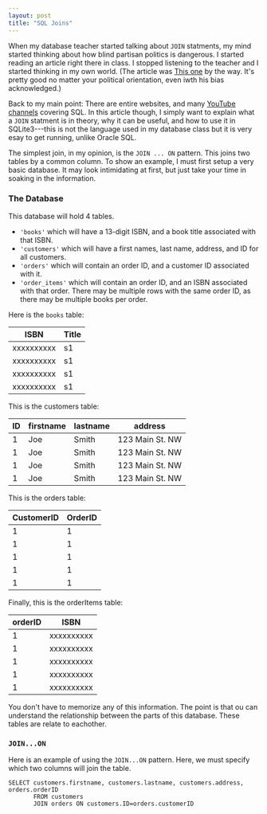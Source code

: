 ```yaml
---
layout: post
title: "SQL Joins"
---
```


When my database teacher started talking about `JOIN` statments, my mind started thinking about how blind partisan politics is dangerous. I started reading an article right there in class. I stopped listening to the teacher and I started thinking in my own world. (The article was [This one](https://colinmcmahonauthor.com/2016/11/02/how-not-to-be-partisan/) by the way. It's pretty good no matter your political orientation, even iwth his bias acknowledged.)

Back to my main point: There are entire websites, and many [YouTube channels](https://TODO) covering SQL. In this article though, I simply want to explain what a `JOIN` statment is in theory, why it can be useful, and how to use it in SQLite3---this is not the language used in my database class but it is very esay to get running, unlike Oracle SQL.

The simplest join, in my opinion, is the `JOIN ... ON` pattern. This joins two tables by a common column. To show an example, I must first setup a very basic database. It may look intimidating at first, but just take your time in soaking in the information.

### The Database

This database will hold 4 tables. 
* `'books'` which will have a 13-digit ISBN, and a book title associated with that ISBN.
* `'customers'` which will have a first names, last name, address, and ID for all customers.
* `'orders'` which will contain an order ID, and a customer ID associated with it.
* `'order_items'` which will contain an order ID, and an ISBN associated with that order. There may be multiple rows with the same order ID, as there may be multiple books per order.

Here is the `books` table:

ISBN | Title
--- |  ---
xxxxxxxxxx | s1
xxxxxxxxxx | s1
xxxxxxxxxx | s1
xxxxxxxxxx | s1

This is the customers table:

ID | firstname | lastname | address
--- | --- | --- | ---
1 | Joe | Smith | 123 Main St. NW
1 | Joe | Smith | 123 Main St. NW
1 | Joe | Smith | 123 Main St. NW
1 | Joe | Smith | 123 Main St. NW

This is the orders table:

CustomerID | OrderID
--- | ---
1 | 1
1 | 1
1 | 1
1 | 1
1 | 1

Finally, this is the orderItems table:

orderID | ISBN
--- | ---
1 | xxxxxxxxxx
1 | xxxxxxxxxx
1 | xxxxxxxxxx
1 | xxxxxxxxxx
1 | xxxxxxxxxx

You don't have to memorize any of this information. The point is that ou can understand the relationship between the parts of this database. These tables are relate to eachother.

### `JOIN...ON`

Here is an example of using the `JOIN...ON` pattern. Here, we must specify which two columns will join the table.

```
SELECT customers.firstname, customers.lastname, customers.address, orders.orderID
       FROM customers
       JOIN orders ON customers.ID=orders.customerID
```

